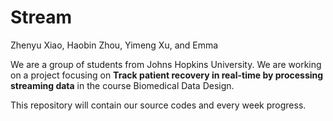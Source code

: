 # Stream

Zhenyu Xiao, Haobin Zhou, Yimeng Xu, and Emma

We are a group of students from Johns Hopkins University. We are working on a project focusing on **Track patient recovery in real-time by processing streaming data** in the course Biomedical Data Design.

This repository will contain our source codes and every week progress.

